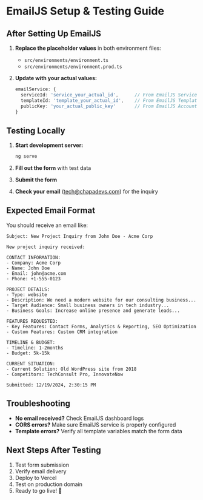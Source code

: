 # EmailJS Setup & Testing Guide

## After Setting Up EmailJS

1. **Replace the placeholder values** in both environment files:
   - `src/environments/environment.ts` 
   - `src/environments/environment.prod.ts`

2. **Update with your actual values:**
   ```typescript
   emailService: {
     serviceId: 'service_your_actual_id',      // From EmailJS Service
     templateId: 'template_your_actual_id',    // From EmailJS Template  
     publicKey: 'your_actual_public_key'       // From EmailJS Account
   }
   ```

## Testing Locally

1. **Start development server:**
   ```bash
   ng serve
   ```

2. **Fill out the form** with test data
3. **Submit the form**
4. **Check your email** (tech@chapadevs.com) for the inquiry

## Expected Email Format

You should receive an email like:

```
Subject: New Project Inquiry from John Doe - Acme Corp

New project inquiry received:

CONTACT INFORMATION:
- Company: Acme Corp
- Name: John Doe
- Email: john@acme.com
- Phone: +1-555-0123

PROJECT DETAILS:
- Type: website
- Description: We need a modern website for our consulting business...
- Target Audience: Small business owners in tech industry...
- Business Goals: Increase online presence and generate leads...

FEATURES REQUESTED:
- Key Features: Contact Forms, Analytics & Reporting, SEO Optimization
- Custom Features: Custom CRM integration

TIMELINE & BUDGET:
- Timeline: 1-2months
- Budget: 5k-15k

CURRENT SITUATION:
- Current Solution: Old WordPress site from 2018
- Competitors: TechConsult Pro, InnovateNow

Submitted: 12/19/2024, 2:30:15 PM
```

## Troubleshooting

- **No email received?** Check EmailJS dashboard logs
- **CORS errors?** Make sure EmailJS service is properly configured
- **Template errors?** Verify all template variables match the form data

## Next Steps After Testing

1. Test form submission
2. Verify email delivery
3. Deploy to Vercel
4. Test on production domain
5. Ready to go live! 🚀 